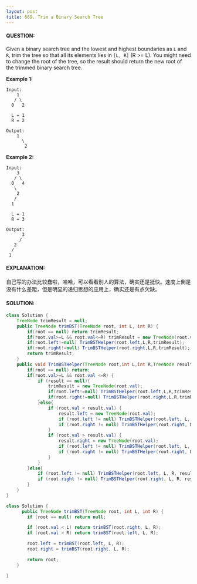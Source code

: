 ```yaml
---
layout: post
title: 669. Trim a Binary Search Tree
---
```


#### QUESTION:

Given a binary search tree and the lowest and highest boundaries as `L` and `R`, trim the tree so that all its elements lies in `[L, R]` (R >= L). You might need to change the root of the tree, so the result should return the new root of the trimmed binary search tree.

**Example 1:**

```
Input: 
    1
   / \
  0   2

  L = 1
  R = 2

Output: 
    1
      \
       2

```

**Example 2:**

```
Input: 
    3
   / \
  0   4
   \
    2
   /
  1

  L = 1
  R = 3

Output: 
      3
     / 
   2   
  /
 1

```

#### EXPLANATION:

自己写的办法比较蠢啦，哈哈，可以看看别人的算法，确实还是挺快。速度上倒是没有什么差距，但是明显的递归思想的应用上，确实还是有点欠缺。

#### SOLUTION:

```JAVA
class Solution {
    TreeNode trimResult = null;
    public TreeNode trimBST(TreeNode root, int L, int R) {
        if(root == null) return trimResult;
        if(root.val>=L && root.val<=R) trimResult = new TreeNode(root.val);
        if(root.left!=null) TrimBSTHelper(root.left,L,R,trimResult);
        if(root.right!=null) TrimBSTHelper(root.right,L,R,trimResult);
        return trimResult;
    }
    public void TrimBSTHelper(TreeNode root,int L,int R,TreeNode result){
        if(root == null) return;
        if(root.val>=L && root.val <=R) {
            if (result == null){
                trimResult = new TreeNode(root.val);
                if(root.left!=null) TrimBSTHelper(root.left,L,R,trimResult);
                if(root.right!=null) TrimBSTHelper(root.right,L,R,trimResult);
            }else{
                if (root.val < result.val) {
                    result.left = new TreeNode(root.val);
                    if (root.left != null) TrimBSTHelper(root.left, L, R, result.left);
                    if (root.right != null) TrimBSTHelper(root.right, L, R, result.left);
                }
                if (root.val > result.val) {
                    result.right = new TreeNode(root.val);
                    if (root.left != null) TrimBSTHelper(root.left, L, R, result.right);
                    if (root.right != null) TrimBSTHelper(root.right, L, R, result.right);
                }
            }
        }else{
            if (root.left != null) TrimBSTHelper(root.left, L, R, result);
            if (root.right != null) TrimBSTHelper(root.right, L, R, result);
        }
    }
}

class Solution {
      public TreeNode trimBST(TreeNode root, int L, int R) {
        if (root == null) return null;

        if (root.val < L) return trimBST(root.right, L, R);
        if (root.val > R) return trimBST(root.left, L, R);

        root.left = trimBST(root.left, L, R);
        root.right = trimBST(root.right, L, R);

        return root;
    }

}

```

